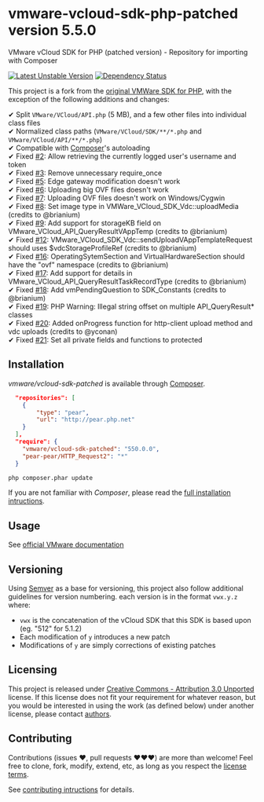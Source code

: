 vmware-vcloud-sdk-php-patched version 5.5.0
===========================================

VMware vCloud SDK for PHP (patched version) - Repository for importing with Composer

[![Latest Unstable Version](https://poser.pugx.org/vmware/vcloud-sdk-patched/v/unstable.png)](https://packagist.org/packages/vmware/vcloud-sdk-patched)
[![Dependency Status](https://www.versioneye.com/user/projects/52937db1632bac86a500022d/badge.png)](https://www.versioneye.com/user/projects/52937db1632bac86a500022d)

This project is a fork from the [original VMWare SDK for PHP](https://github.com/amercier/vmware-vcloud-sdk-php),
with the exception of the following additions and changes:

✔ Split `VMware/VCloud/API.php` (5 MB), and a few other files into individual class files  
✔ Normalized class paths (`VMware/VCloud/SDK/**/*.php` and `VMware/VCloud/API/**/*.php`)  
✔ Compatible with [Composer](http://getcomposer.org/)'s autoloading  
✔ Fixed [#2](https://github.com/amercier/vmware-vcloud-sdk-php-patched/issues/2): Allow retrieving the currently logged user's username and token  
✔ Fixed [#3](https://github.com/amercier/vmware-vcloud-sdk-php-patched/issues/3): Remove unnecessary require_once  
✔ Fixed [#5](https://github.com/amercier/vmware-vcloud-sdk-php-patched/issues/5): Edge gateway modification doesn't work  
✔ Fixed [#6](https://github.com/amercier/vmware-vcloud-sdk-php-patched/issues/6): Uploading big OVF files doesn't work  
✔ Fixed [#7](https://github.com/amercier/vmware-vcloud-sdk-php-patched/issues/7): Uploading OVF files doesn't work on Windows/Cygwin  
✔ Fixed [#8](https://github.com/amercier/vmware-vcloud-sdk-php-patched/issues/8): Set image type in VMWare_VCloud_SDK_Vdc::uploadMedia (credits to @brianium)  
✔ Fixed [#9](https://github.com/amercier/vmware-vcloud-sdk-php-patched/pull/9): Add support for storageKB field on VMware_VCloud_API_QueryResultVAppTemp (credits to @brianium)  
✔ Fixed [#12](https://github.com/amercier/vmware-vcloud-sdk-php-patched/pull/12): VMware_VCloud_SDK_Vdc::sendUploadVAppTemplateRequest should uses $vdcStorageProfileRef (credits to @brianium)  
✔ Fixed [#16](https://github.com/amercier/vmware-vcloud-sdk-php-patched/pull/16): OperatingSytemSection and VirtualHardwareSection should have the "ovf" namespace (credits to @brianium)  
✔ Fixed [#17](https://github.com/amercier/vmware-vcloud-sdk-php-patched/pull/17): Add support for details in VMware_VCloud_API_QueryResultTaskRecordType (credits to @brianium)  
✔ Fixed [#18](https://github.com/amercier/vmware-vcloud-sdk-php-patched/pull/18): Add vmPendingQuestion to SDK_Constants (credits to @brianium)  
✔ Fixed [#19](https://github.com/amercier/vmware-vcloud-sdk-php-patched/pull/19): PHP Warning: Illegal string offset on multiple API_QueryResult* classes  
✔ Fixed [#20](https://github.com/amercier/vmware-vcloud-sdk-php-patched/pull/20): Added onProgress function for http-client upload method and vdc uploads (credits to @yconan)  
✔ Fixed [#21](https://github.com/amercier/vmware-vcloud-sdk-php-patched/issues/21): Set all private fields and functions to protected  


Installation
------------

_vmware/vcloud-sdk-patched_ is available through [Composer](http://getcomposer.org/).
```json
  "repositories": [
    {
        "type": "pear",
        "url": "http://pear.php.net"
    }
  ],
  "require": {
    "vmware/vcloud-sdk-patched": "550.0.0",
    "pear-pear/HTTP_Request2": "*"
  }
```
```bash
php composer.phar update
```

If you are not familiar with _Composer_, please read the
[full installation intructions](docs/install.md).


Usage
-----

See [official VMware documentation](http://www.vmware.com/support/pubs/vcd_pubs.html)


Versioning
----------

Using [Semver](http://semver.org/) as a base for versioning, this project also
follow additional guidelines for version numbering. each version is in the
format `vwx.y.z` where:

  - `vwx` is the concatenation of the vCloud SDK that this SDK is based upon (eg. "512" for 5.1.2)
  - Each modification of `y` introduces a new patch
  - Modifications of `y` are simply corrections of existing patches


Licensing
---------

This project is released under
[Creative Commons - Attribution 3.0 Unported](LICENSE-CC-BY.md) license. If this
license does not fit your requirement for whatever reason, but you would be
interested in using the work (as defined below) under another license, please
contact [authors](docs/authors.md).


Contributing
------------

Contributions (issues ♥, pull requests ♥♥♥) are more than welcome! Feel free to
clone, fork, modify, extend, etc, as long as you respect the
[license terms](LICENSE-CC-BY.md).

See [contributing intructions](docs/contributing.md) for details.
